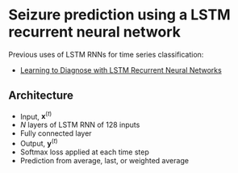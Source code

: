 # Seizure prediction using a LSTM recurrent neural network

Previous uses of LSTM RNNs for time series classification:

- [Learning to Diagnose with LSTM Recurrent Neural Networks](http://arxiv.org/abs/1511.03677)

## Architecture

- Input, $\mathbf{x}^{(t)}$
- $N$ layers of LSTM RNN of 128 inputs
- Fully connected layer
- Output, $\mathbf{y}^{(t)}$
- Softmax loss applied at each time step
- Prediction from average, last, or weighted average
